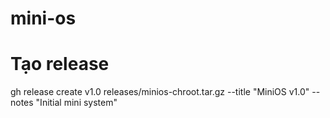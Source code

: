 # mini-os

# Tạo release
gh release create v1.0 releases/minios-chroot.tar.gz --title "MiniOS v1.0" --notes "Initial mini system"
